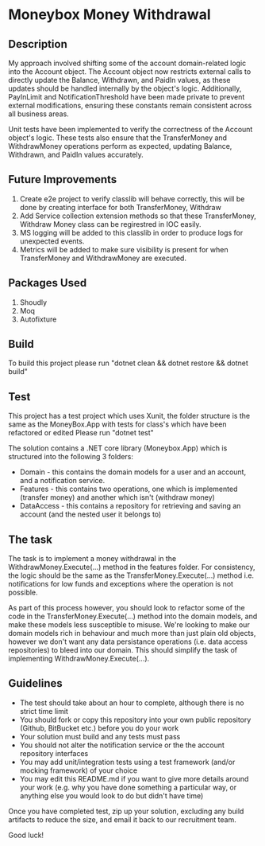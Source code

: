 # Moneybox Money Withdrawal

## Description 
My approach involved shifting some of the account domain-related logic into the Account object. The Account object now restricts external calls to directly update the Balance, Withdrawn, and PaidIn values, as these updates should be handled internally by the object's logic. Additionally, PayInLimit and NotificationThreshold have been made private to prevent external modifications, ensuring these constants remain consistent across all business areas.

Unit tests have been implemented to verify the correctness of the Account object's logic. These tests also ensure that the TransferMoney and WithdrawMoney operations perform as expected, updating Balance, Withdrawn, and PaidIn values accurately.

## Future Improvements
1. Create e2e project to verify classlib will behave correctly, this will be done by creating interface for both TransferMoney, Withdraw
2. Add Service collection extension methods so that these TransferMoney, Withdraw Money class can be regirestred in IOC easily.
3. MS logging will be added to this classlib in order to produce logs for unexpected events.
4. Metrics will be added to make sure visibility is present for when TransferMoney and WithdrawMoney are executed.

## Packages Used
1. Shoudly
2. Moq
3. Autofixture

## Build 
To build this project please run "dotnet clean && dotnet restore && dotnet build"

## Test
This project has a test project which uses Xunit, the folder structure is the same as the MoneyBox.App with tests for class's which have been refactored or edited
Please run "dotnet test"

The solution contains a .NET core library (Moneybox.App) which is structured into the following 3 folders:

* Domain - this contains the domain models for a user and an account, and a notification service.
* Features - this contains two operations, one which is implemented (transfer money) and another which isn't (withdraw money)
* DataAccess - this contains a repository for retrieving and saving an account (and the nested user it belongs to)

## The task

The task is to implement a money withdrawal in the WithdrawMoney.Execute(...) method in the features folder. For consistency, the logic should be the same as the TransferMoney.Execute(...) method i.e. notifications for low funds and exceptions where the operation is not possible. 

As part of this process however, you should look to refactor some of the code in the TransferMoney.Execute(...) method into the domain models, and make these models less susceptible to misuse. We're looking to make our domain models rich in behaviour and much more than just plain old objects, however we don't want any data persistance operations (i.e. data access repositories) to bleed into our domain. This should simplify the task of implementing WithdrawMoney.Execute(...).

## Guidelines

* The test should take about an hour to complete, although there is no strict time limit
* You should fork or copy this repository into your own public repository (Github, BitBucket etc.) before you do your work
* Your solution must build and any tests must pass
* You should not alter the notification service or the the account repository interfaces
* You may add unit/integration tests using a test framework (and/or mocking framework) of your choice
* You may edit this README.md if you want to give more details around your work (e.g. why you have done something a particular way, or anything else you would look to do but didn't have time)

Once you have completed test, zip up your solution, excluding any build artifacts to reduce the size, and email it back to our recruitment team.

Good luck!
